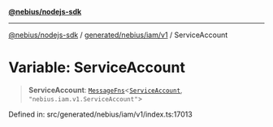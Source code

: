 [**@nebius/nodejs-sdk**](../../../../../README.md)

***

[@nebius/nodejs-sdk](../../../../../README.md) / [generated/nebius/iam/v1](../README.md) / ServiceAccount

# Variable: ServiceAccount

> **ServiceAccount**: [`MessageFns`](../../../../../runtime/protos/core/interfaces/MessageFns.md)\<[`ServiceAccount`](../interfaces/ServiceAccount.md), `"nebius.iam.v1.ServiceAccount"`\>

Defined in: src/generated/nebius/iam/v1/index.ts:17013
